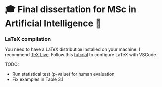 # 🎓 Final dissertation for MSc in Artificial Intelligence 📄

### LaTeX compilation
You need to have a LaTeX distribution installed on your machine. I recommend [TeX Live](https://www.tug.org/texlive/).
Follow this [tutorial](https://mathjiajia.github.io/vscode-and-latex/#step-1-download--install-tex-live) to configure LaTeX with VSCode.


TODO:
- Run statistical test (p-value) for human evaluation
- Fix examples in Table 3.1